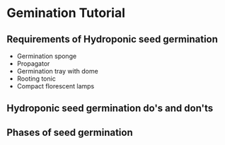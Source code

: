 # Gemination Tutorial

<!-- ## Techniques to Germinate Hydroponic Seedlings -->

## Requirements of Hydroponic seed germination

- Germination sponge
- Propagator
- Germination tray with dome
- Rooting tonic
- Compact florescent lamps

## Hydroponic seed germination do's and don'ts

## Phases of seed germination
